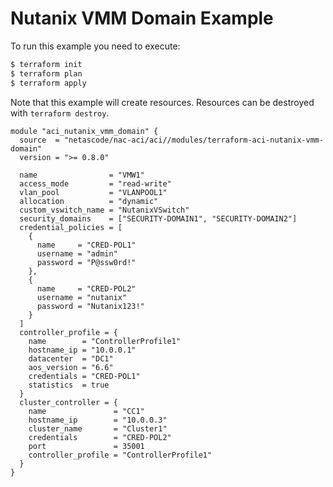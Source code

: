<!-- BEGIN_TF_DOCS -->
# Nutanix VMM Domain Example

To run this example you need to execute:

```bash
$ terraform init
$ terraform plan
$ terraform apply
```

Note that this example will create resources. Resources can be destroyed with `terraform destroy`.

```hcl
module "aci_nutanix_vmm_domain" {
  source  = "netascode/nac-aci/aci//modules/terraform-aci-nutanix-vmm-domain"
  version = ">= 0.8.0"

  name                = "VMW1"
  access_mode         = "read-write"
  vlan_pool           = "VLANPOOL1"
  allocation          = "dynamic"
  custom_vswitch_name = "NutanixVSwitch"
  security_domains    = ["SECURITY-DOMAIN1", "SECURITY-DOMAIN2"]
  credential_policies = [
    {
      name     = "CRED-POL1"
      username = "admin"
      password = "P@ssw0rd!"
    },
    {
      name     = "CRED-POL2"
      username = "nutanix"
      password = "Nutanix123!"
    }
  ]
  controller_profile = {
    name        = "ControllerProfile1"
    hostname_ip = "10.0.0.1"
    datacenter  = "DC1"
    aos_version = "6.6"
    credentials = "CRED-POL1"
    statistics  = true
  }
  cluster_controller = {
    name               = "CC1"
    hostname_ip        = "10.0.0.3"
    cluster_name       = "Cluster1"
    credentials        = "CRED-POL2"
    port               = 35001
    controller_profile = "ControllerProfile1"
  }
}
```
<!-- END_TF_DOCS -->